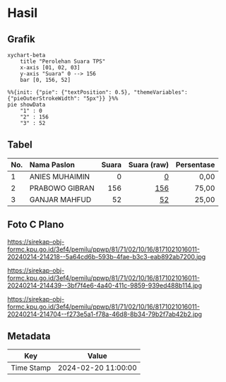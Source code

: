 # Hasil

## Grafik

```mermaid
xychart-beta
    title "Perolehan Suara TPS"
    x-axis [01, 02, 03]
    y-axis "Suara" 0 --> 156
    bar [0, 156, 52]
```

```mermaid
%%{init: {"pie": {"textPosition": 0.5}, "themeVariables": {"pieOuterStrokeWidth": "5px"}} }%%
pie showData
    "1" : 0
    "2" : 156
    "3" : 52
```

## Tabel

| No. | Nama Paslon    | Suara | Suara (raw) | Persentase |
|:--- |:-------------- | -----:| -----------:| ----------:|
| 1   | ANIES MUHAIMIN | 0     | [0][p-1]    | 0,00       |
| 2   | PRABOWO GIBRAN | 156   | [156][p-2]  | 75,00      |
| 3   | GANJAR MAHFUD  | 52    | [52][p-3]   | 25,00      |


[p-1]: https://github.com/gigit-pemilu/pemilu-2024-81-maluku/blob/main/pilpres/hitung-suara/sub/81-maluku/sub/71-kota-ambon/sub/02-sirimau/sub/1016-batu-gajah/sub/011-tps/sub/paslon-1.txt
[p-2]: https://github.com/gigit-pemilu/pemilu-2024-81-maluku/blob/main/pilpres/hitung-suara/sub/81-maluku/sub/71-kota-ambon/sub/02-sirimau/sub/1016-batu-gajah/sub/011-tps/sub/paslon-2.txt
[p-3]: https://github.com/gigit-pemilu/pemilu-2024-81-maluku/blob/main/pilpres/hitung-suara/sub/81-maluku/sub/71-kota-ambon/sub/02-sirimau/sub/1016-batu-gajah/sub/011-tps/sub/paslon-3.txt

## Foto C Plano

https://sirekap-obj-formc.kpu.go.id/3ef4/pemilu/ppwp/81/71/02/10/16/8171021016011-20240214-214218--5a64cd6b-593b-4fae-b3c3-eab892ab7200.jpg

https://sirekap-obj-formc.kpu.go.id/3ef4/pemilu/ppwp/81/71/02/10/16/8171021016011-20240214-214439--3bf7f4e6-4a40-411c-9859-939ed488b114.jpg

https://sirekap-obj-formc.kpu.go.id/3ef4/pemilu/ppwp/81/71/02/10/16/8171021016011-20240214-214704--f273e5a1-f78a-46d8-8b34-79b2f7ab42b2.jpg


## Metadata

| Key        | Value               |
| ---------- | ------------------- |
| Time Stamp | 2024-02-20 11:00:00 |



